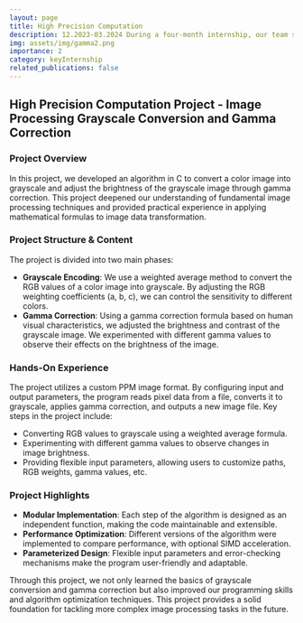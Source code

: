 ```yaml
---
layout: page
title: High Precision Computation
description: 12.2023-03.2024 During a four-month internship, our team successfully reimplement gamma correction algorithm using C. We implemented the gamma correction and grayscale conversion algorithm through numerous local and global optimizations, using only basic arithmetic operations. In particular, we conducted an in-depth study of the Taylor series, enabling our calculations to match the standard library’s results with a 1:1 accuracy. Many of these optimization techniques are original innovations
img: assets/img/gamma2.png
importance: 2
category: keyInternship
related_publications: false
---
```


## High Precision Computation Project - Image Processing Grayscale Conversion and Gamma Correction

### Project Overview

In this project, we developed an algorithm in C to convert a color image into grayscale and adjust the brightness of the grayscale image through gamma correction. This project deepened our understanding of fundamental image processing techniques and provided practical experience in applying mathematical formulas to image data transformation.

### Project Structure & Content

The project is divided into two main phases:

- **Grayscale Encoding**: We use a weighted average method to convert the RGB values of a color image into grayscale. By adjusting the RGB weighting coefficients (a, b, c), we can control the sensitivity to different colors.
- **Gamma Correction**: Using a gamma correction formula based on human visual characteristics, we adjusted the brightness and contrast of the grayscale image. We experimented with different gamma values to observe their effects on the brightness of the image.

### Hands-On Experience

The project utilizes a custom PPM image format. By configuring input and output parameters, the program reads pixel data from a file, converts it to grayscale, applies gamma correction, and outputs a new image file. Key steps in the project include:

- Converting RGB values to grayscale using a weighted average formula.
- Experimenting with different gamma values to observe changes in image brightness.
- Providing flexible input parameters, allowing users to customize paths, RGB weights, gamma values, etc.

### Project Highlights

- **Modular Implementation**: Each step of the algorithm is designed as an independent function, making the code maintainable and extensible.
- **Performance Optimization**: Different versions of the algorithm were implemented to compare performance, with optional SIMD acceleration.
- **Parameterized Design**: Flexible input parameters and error-checking mechanisms make the program user-friendly and adaptable.

Through this project, we not only learned the basics of grayscale conversion and gamma correction but also improved our programming skills and algorithm optimization techniques. This project provides a solid foundation for tackling more complex image processing tasks in the future.
